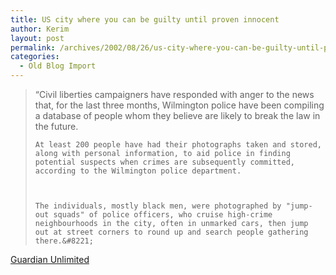 ```yaml
---
title: US city where you can be guilty until proven innocent
author: Kerim
layout: post
permalink: /archives/2002/08/26/us-city-where-you-can-be-guilty-until-proven-innocent/
categories:
  - Old Blog Import
---
```


>   &#8220;Civil liberties campaigners have responded with anger to the news that, for the last three months, Wilmington police have been compiling a database of people whom they believe are likely to break the law in the future. 
>   
>   
>     At least 200 people have had their photographs taken and stored, along with personal information, to aid police in finding potential suspects when crimes are subsequently committed, according to the Wilmington police department.
>   
>   
>   
>     The individuals, mostly black men, were photographed by "jump-out squads" of police officers, who cruise high-crime neighbourhoods in the city, often in unmarked cars, then jump out at street corners to round up and search people gathering there.&#8221;
>   


<a href="http://www.guardian.co.uk/international/story/0,3604,781071,00.html" onclick="_gaq.push(['_trackEvent', 'outbound-article', 'http://www.guardian.co.uk/international/story/0,3604,781071,00.html', 'Guardian Unlimited']);" >Guardian Unlimited</a>

